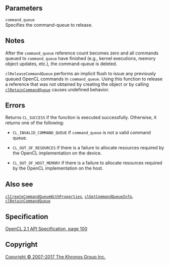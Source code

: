 
## Parameters

`command_queue`  
Specifies the command-queue to release.

## Notes

After the `command_queue` reference count becomes zero and all commands
queued to `command_queue` have finished (e.g., kernel executions, memory
object updates, etc.), the command-queue is deleted.

`clReleaseCommandQueue` performs an implicit flush to issue any
previously queued OpenCL commands in `command_queue`. Using this
function to release a reference that was not obtained by creating the
object or by calling [`clRetainCommandQueue`](clRetainCommandQueue.html)
causes undefined behavior.

## Errors

Returns `CL_SUCCESS` if the function is executed successfully.
Otherwise, it returns one of the following:

-   `CL_INVALID_COMMAND_QUEUE` if `command_queue` is not a valid command
    queue.

-   `CL_OUT_OF_RESOURCES` if there is a failure to allocate resources
    required by the OpenCL implementation on the device.

-   `CL_OUT_OF_HOST_MEMORY` if there is a failure to allocate resources
    required by the OpenCL implementation on the host.

## Also see

[`clCreateCommandQueueWithProperties`](clCreateCommandQueueWithProperties.html),
[`clGetCommandQueueInfo`](clGetCommandQueueInfo.html),
[`clRetainCommandQueue`](clRetainCommandQueue.html)

## Specification

[OpenCL 2.1 API Specification, page
100](https://www.khronos.org/registry/cl/specs/opencl-2.1.pdf#page=100)

## Copyright

[Copyright © 2007-2017 The Khronos Group Inc.](copyright.html)
